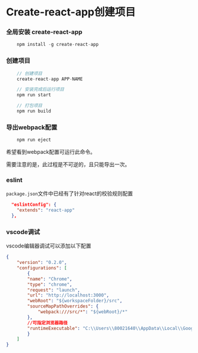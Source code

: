 # Create-react-app创建项目

### 全局安装 create-react-app

```js
    npm install -g create-react-app
```

### 创建项目

```js
    // 创建项目
    create-react-app APP-NAME

    // 安装完成后运行项目
    npm run start

    // 打包项目
    npm run build
```

### 导出webpack配置

```js
    npm run eject
```

希望看到webpack配置可运行此命令。

需要注意的是，此过程是不可逆的，且只能导出一次。

### eslint

`package.json`文件中已经有了针对react的校验规则配置
```json
  "eslintConfig": {
    "extends": "react-app"
  },
```

### vscode调试

vscode编辑器调试可以添加以下配置

```json
{
    "version": "0.2.0",
    "configurations": [
        {
        "name": "Chrome",
        "type": "chrome",
        "request": "launch",
        "url": "http://localhost:3000",
        "webRoot": "${workspaceFolder}/src",
        "sourceMapPathOverrides": {
            "webpack:///src/*": "${webRoot}/*"
        },
        //可指定浏览器路径
        "runtimeExecutable": "C:\\Users\\80021640\\AppData\\Local\\Google\\Chrome\\Application\\chrome_.exe"
        }
    ]
}
```